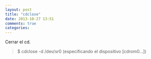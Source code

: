 ```yaml
---
layout: post
title: "cdclose"
date: 2013-10-27 13:51
comments: true
categories: 
---
```

Cerrar el cd.

>$ cdclose -d /dev/sr0 (especificando el dispositivo [cdrom0...])

